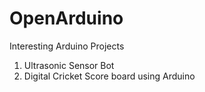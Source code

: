 # OpenArduino
Interesting Arduino Projects

1. Ultrasonic Sensor Bot
2. Digital Cricket Score board using Arduino
